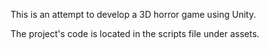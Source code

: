 This is an attempt to develop a 3D horror game using Unity.

The project's code is located in the scripts file under assets.
